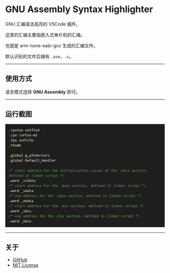 # GNU Assembly Syntax Highlighter

GNU 汇编语法高亮的 VSCode 插件。

这里的汇编主要指嵌入式单片机的汇编。

也就是 arm-none-eabi-gcc 生成的汇编文件。

默认识别的文件后缀有 `.asm`，`.s`。

---

## 使用方式

语言模式选择 **GNU Assembly** 即可。

---

## 运行截图

![Syntax Highlighting Example1](images/img1.png)

---

## 关于

- [GitHub](https://github.com/demopath/gnu-asm-syntax)
- [MIT License](https://opensource.org/licenses/MIT)

